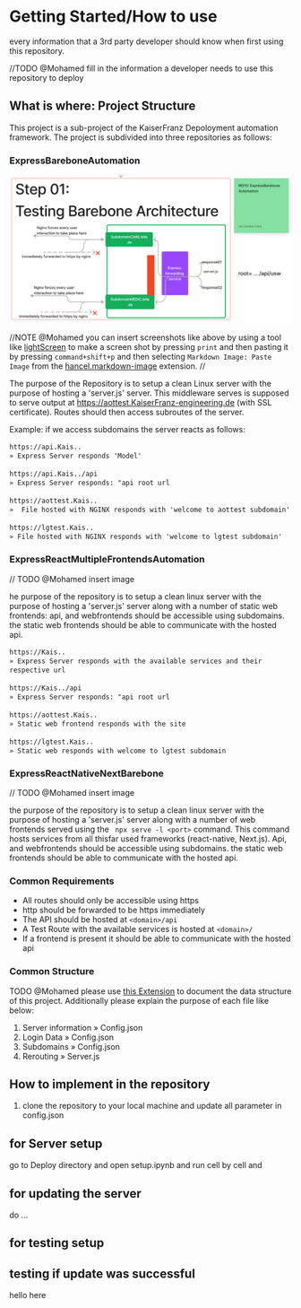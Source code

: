 # Getting Started/How to use

every information that a 3rd party developer should know when first using this repository.

//TODO @Mohamed fill in the information a developer needs to use this repository to deploy

## What is where: Project Structure

This project is a sub-project of the KaiserFranz Depoloyment automation framework.
The project is subdivided into three repositories as follows:

### ExpressBareboneAutomation

![picture 2](../../images/aa51a963acce38e44bd6ea38ae8b135092fb53cd6981e205bc81b110de9d1ec4.png)

//NOTE @Mohamed you can insert screenshots like above by using a tool like [lightScreen](https://app.prntscr.com/en/index.html) to make a screen shot by pressing `print` and then pasting it by pressing `command+shift+p` and then selecting `Markdown Image: Paste Image` from the [hancel.markdown-image](https://marketplace.visualstudio.com/items?itemName=hancel.markdown-image) extension.
//

The purpose of the Repository is to setup a clean Linux server with the purpose of hosting a 'server.js' server. This middleware serves is supposed to serve output
at https://aottest.KaiserFranz-engineering.de (with SSL certificate). Routes should then access subroutes of the server.

Example: if we access subdomains the server reacts as follows:

```
https://api.Kais..
» Express Server responds 'Model'

https://api.Kais../api
» Express Server responds: "api root url

https://aottest.Kais..
»  File hosted with NGINX responds with 'welcome to aottest subdomain'

https://lgtest.Kais..
» File hosted with NGINX responds with 'welcome to lgtest subdomain'
```

### ExpressReactMultipleFrontendsAutomation

// TODO @Mohamed insert image

he purpose of the repository is to setup a clean linux server with the purpose of hosting a 'server.js' server along with a number of static web frontends: api, and webfrontends should be accessible using subdomains. the static web frontends should be able to communicate with the hosted api.

```
https://Kais..
» Express Server responds with the available services and their respective url

https://Kais../api
» Express Server responds: "api root url

https://aottest.Kais..
» Static web frontend responds with the site

https://lgtest.Kais..
» Static web responds with welcome to lgtest subdomain
```

### ExpressReactNativeNextBarebone

// TODO @Mohamed insert image

the purpose of the repository is to setup a clean linux server with the purpose of hosting a 'server.js' server along with a number of web frontends served using the ` npx serve -l <port>` command. This command hosts services from all thisfar used frameworks (react-native, Next.js). Api, and webfrontends should be accessible using subdomains. the static web frontends should be able to communicate with the hosted api.

### Common Requirements

- All routes should only be accessible using https
- http should be forwarded to be https immediately
- The API should be hosted at `<domain>/api`
- A Test Route with the available services is hosted at `<domain>/`
- If a frontend is present it should be able to communicate with the hosted api

### Common Structure

TODO @Mohamed please use [this Extension](https://marketplace.visualstudio.com/items?itemName=Shinotatwu-DS.file-tree-generator)
to document the data structure of this project. Additionally please explain the purpose of each file like below:

1. Server information » Config.json
2. Login Data » Config.json
3. Subdomains » Config.json
4. Rerouting » Server.js

## How to implement in the repository

1. clone the repository to your local machine and update all parameter in config.json

## for Server setup

go to Deploy directory and open setup.ipynb and run cell by cell and

## for updating the server

do
...

## for testing setup

## testing if update was successful

hello here
